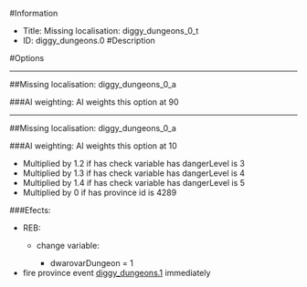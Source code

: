 #Information
 - Title: Missing localisation: diggy_dungeons_0_t
 - ID: diggy_dungeons.0
#Description

#Options

___
##Missing localisation: diggy_dungeons_0_a

###AI weighting:
AI weights this option at 90


___
##Missing localisation: diggy_dungeons_0_a

###AI weighting:
AI weights this option at 10
 - Multiplied by 1.2 if has check variable has dangerLevel is 3
 - Multiplied by 1.3 if has check variable has dangerLevel is 4
 - Multiplied by 1.4 if has check variable has dangerLevel is 5
 - Multiplied by 0 if has province id is 4289


###Efects:<ul><li>REB:</li><ul><li>change variable:</li><ul><li>dwarovarDungeon = 1</li></ul></ul><li>fire province event [diggy_dungeons.1](diggy_dungeons.1_slug) immediately </li></ul>
